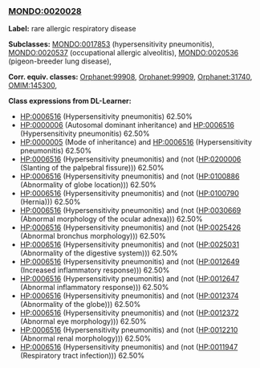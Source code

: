 
### [MONDO:0020028](http://purl.obolibrary.org/obo/MONDO_0020028)
**Label:** rare allergic respiratory disease

**Subclasses:** [MONDO:0017853](http://purl.obolibrary.org/obo/MONDO_0017853) (hypersensitivity pneumonitis), [MONDO:0020537](http://purl.obolibrary.org/obo/MONDO_0020537) (occupational allergic alveolitis), [MONDO:0020536](http://purl.obolibrary.org/obo/MONDO_0020536) (pigeon-breeder lung disease), 

**Corr. equiv. classes:** [Orphanet:99908](http://www.orpha.net/ORDO/Orphanet_99908), [Orphanet:99909](http://www.orpha.net/ORDO/Orphanet_99909), [Orphanet:31740](http://www.orpha.net/ORDO/Orphanet_31740), [OMIM:145300](http://purl.obolibrary.org/obo/OMIM_145300), 

**Class expressions from DL-Learner:**

- [HP:0006516](http://purl.obolibrary.org/obo/HP_0006516) (Hypersensitivity pneumonitis) 62.50%
- [HP:0000006](http://purl.obolibrary.org/obo/HP_0000006) (Autosomal dominant inheritance) and [HP:0006516](http://purl.obolibrary.org/obo/HP_0006516) (Hypersensitivity pneumonitis) 62.50%
- [HP:0000005](http://purl.obolibrary.org/obo/HP_0000005) (Mode of inheritance) and [HP:0006516](http://purl.obolibrary.org/obo/HP_0006516) (Hypersensitivity pneumonitis) 62.50%
- [HP:0006516](http://purl.obolibrary.org/obo/HP_0006516) (Hypersensitivity pneumonitis) and (not ([HP:0200006](http://purl.obolibrary.org/obo/HP_0200006) (Slanting of the palpebral fissure))) 62.50%
- [HP:0006516](http://purl.obolibrary.org/obo/HP_0006516) (Hypersensitivity pneumonitis) and (not ([HP:0100886](http://purl.obolibrary.org/obo/HP_0100886) (Abnormality of globe location))) 62.50%
- [HP:0006516](http://purl.obolibrary.org/obo/HP_0006516) (Hypersensitivity pneumonitis) and (not ([HP:0100790](http://purl.obolibrary.org/obo/HP_0100790) (Hernia))) 62.50%
- [HP:0006516](http://purl.obolibrary.org/obo/HP_0006516) (Hypersensitivity pneumonitis) and (not ([HP:0030669](http://purl.obolibrary.org/obo/HP_0030669) (Abnormal morphology of the ocular adnexa))) 62.50%
- [HP:0006516](http://purl.obolibrary.org/obo/HP_0006516) (Hypersensitivity pneumonitis) and (not ([HP:0025426](http://purl.obolibrary.org/obo/HP_0025426) (Abnormal bronchus morphology))) 62.50%
- [HP:0006516](http://purl.obolibrary.org/obo/HP_0006516) (Hypersensitivity pneumonitis) and (not ([HP:0025031](http://purl.obolibrary.org/obo/HP_0025031) (Abnormality of the digestive system))) 62.50%
- [HP:0006516](http://purl.obolibrary.org/obo/HP_0006516) (Hypersensitivity pneumonitis) and (not ([HP:0012649](http://purl.obolibrary.org/obo/HP_0012649) (Increased inflammatory response))) 62.50%
- [HP:0006516](http://purl.obolibrary.org/obo/HP_0006516) (Hypersensitivity pneumonitis) and (not ([HP:0012647](http://purl.obolibrary.org/obo/HP_0012647) (Abnormal inflammatory response))) 62.50%
- [HP:0006516](http://purl.obolibrary.org/obo/HP_0006516) (Hypersensitivity pneumonitis) and (not ([HP:0012374](http://purl.obolibrary.org/obo/HP_0012374) (Abnormality of the globe))) 62.50%
- [HP:0006516](http://purl.obolibrary.org/obo/HP_0006516) (Hypersensitivity pneumonitis) and (not ([HP:0012372](http://purl.obolibrary.org/obo/HP_0012372) (Abnormal eye morphology))) 62.50%
- [HP:0006516](http://purl.obolibrary.org/obo/HP_0006516) (Hypersensitivity pneumonitis) and (not ([HP:0012210](http://purl.obolibrary.org/obo/HP_0012210) (Abnormal renal morphology))) 62.50%
- [HP:0006516](http://purl.obolibrary.org/obo/HP_0006516) (Hypersensitivity pneumonitis) and (not ([HP:0011947](http://purl.obolibrary.org/obo/HP_0011947) (Respiratory tract infection))) 62.50%


